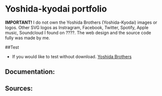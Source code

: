 # Yoshida-kyodai portfolio

**IMPORTANT!** I do not own the Yoshida Brothers (Yoshida-Kyodai) images or logos. Other SVG logos as Instragram, Facebook, Twitter, Spotify, Apple music, Soundcloud I found on ????. The web design and the source code fully was made by me.

##Test
- If you would like to test without download.
[Yoshida Brothers](https://rawcdn.githack.com/MarkFidrus/yoshida-kyodai/c793fc3305db3f6c6ebec86e17fcc90e0a8aedc6/YoshidaBrothers/index.html)

## Documentation:



## Sources:
